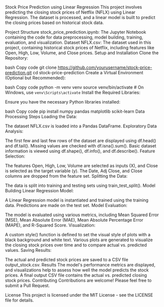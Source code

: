 Stock Price Prediction using Linear Regression
This project involves predicting the closing stock prices of Netflix (NFLX) using Linear Regression. The dataset is processed, and a linear model is built to predict the closing prices based on historical stock data.

Project Structure
stock_price_prediction.ipynb: The Jupyter Notebook containing the code for data preprocessing, model building, training, evaluation, and visualization.
Dataset
NFLX.csv: The dataset used in this project, containing historical stock prices of Netflix, including features like Open, High, Low, Volume, and Close prices.
Setup and Installation
Clone the Repository:

bash
Copy code
git clone https://github.com/yourusername/stock-price-prediction.git
cd stock-price-prediction
Create a Virtual Environment (Optional but Recommended):

bash
Copy code
python -m venv venv
source venv/bin/activate  # On Windows, use `venv\Scripts\activate`
Install the Required Libraries:

Ensure you have the necessary Python libraries installed:

bash
Copy code
pip install numpy pandas matplotlib scikit-learn
Data Processing Steps
Loading the Data:

The dataset NFLX.csv is loaded into a Pandas DataFrame.
Exploratory Data Analysis:

The first few and last few rows of the dataset are displayed using df.head() and df.tail().
Missing values are checked with df.isna().sum().
Basic dataset information is viewed using df.shape(), df.info(), and df.describe().
Feature Selection:

The features Open, High, Low, Volume are selected as inputs (X), and Close is selected as the target variable (y).
The Date, Adj Close, and Close columns are dropped from the feature set.
Splitting the Data:

The data is split into training and testing sets using train_test_split().
Model Building
Linear Regression Model:

A Linear Regression model is instantiated and trained using the training data.
Predictions are made on the test set.
Model Evaluation:

The model is evaluated using various metrics, including Mean Squared Error (MSE), Mean Absolute Error (MAE), Mean Absolute Percentage Error (MAPE), and R-Squared Score.
Visualization:

A custom style() function is defined to set the visual style of plots with a black background and white text.
Various plots are generated to visualize the closing stock prices over time and to compare actual vs. predicted values.
Saving Results:

The actual and predicted stock prices are saved to a CSV file output_stock.csv.
Results
The model's performance metrics are displayed, and visualizations help to assess how well the model predicts the stock prices.
A final output CSV file contains the actual vs. predicted closing stock prices.
Contributing
Contributions are welcome! Please feel free to submit a Pull Request.

License
This project is licensed under the MIT License - see the LICENSE file for details.
